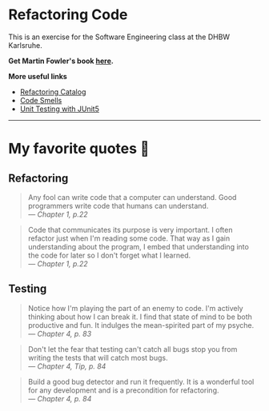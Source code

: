 # Refactoring Code
This is an exercise for the Software Engineering class at the DHBW Karlsruhe.

**Get Martin Fowler's book [here](http://silab.fon.bg.ac.rs/wp-content/uploads/2016/10/Refactoring-Improving-the-Design-of-Existing-Code-Addison-Wesley-Professional-1999.pdf).**

**More useful links**
- [Refactoring Catalog](https://refactoring.com/catalog/)
- [Code Smells](https://sourcemaking.com/refactoring/smells)
- [Unit Testing with JUnit5](https://www.vogella.com/tutorials/JUnit/article.html#junitsetup)

---

# My favorite quotes 📘
## Refactoring
> Any fool can write code that a computer can understand. Good programmers write code that humans can understand.
<br>*— Chapter 1, p.22*

> Code that communicates its purpose is very important. I often refactor just when I'm reading some code. That way as I gain understanding about the program, I embed that understanding into the code for later so I don't forget what I learned.
<br>*— Chapter 1, p.22*

## Testing
> Notice how I'm playing the part of an enemy to code. I'm actively thinking about how I can break it. I find that state of mind to be both productive and fun. It indulges the mean-spirited part of my psyche.
<br>*— Chapter 4, p. 83*

> Don't let the fear that testing can't catch all bugs stop you from writing the tests that  will catch most bugs.
<br>*— Chapter 4, Tip, p. 84*

> Build a good bug detector and run it frequently. It is a wonderful tool for any development and is a precondition for refactoring.
<br>*— Chapter 4, p. 84*